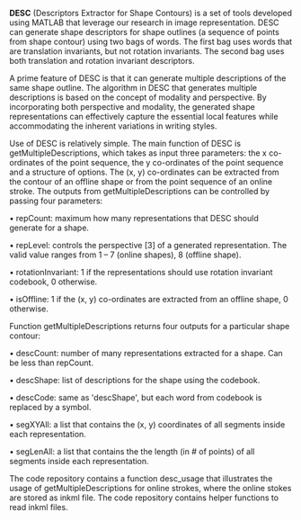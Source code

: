 **DESC** (Descriptors Extractor for Shape Contours) is a set of tools developed using MATLAB that leverage our research in image representation. DESC can generate shape descriptors for shape outlines (a sequence of points from shape contour) using two bags of words. The first bag uses words that are translation invariants, but not rotation invariants. The second bag uses both translation and rotation invariant descriptors.

A prime feature of DESC is that it can generate multiple descriptions of the same shape outline. The algorithm in DESC that generates multiple descriptions is based on the concept of modality and perspective. By incorporating both perspective and modality, the generated shape representations can effectively capture the essential local features while accommodating the inherent variations in writing styles. 


Use of DESC is relatively simple. The main function of DESC is getMultipleDescriptions, which takes as input three parameters: the x co-ordinates of the point sequence, the y co-ordinates of the point sequence and a structure of options. The (x, y) co-ordinates can be extracted from the contour of an offline shape or from the point sequence of an online stroke. The outputs from getMultipleDescriptions can be controlled by passing four parameters:

•	repCount: maximum how many representations that DESC should generate for a shape.

•	repLevel: controls the perspective [3] of a generated representation. The valid value ranges from 1 – 7 (online shapes), 8 (offline shape).

•	rotationInvariant:  1 if the representations should use rotation invariant codebook, 0 otherwise.

•	isOffline:  1 if the (x, y) co-ordinates are extracted from an offline shape, 0 otherwise.

Function getMultipleDescriptions returns four outputs for a particular shape contour: 

•	descCount: number of many representations extracted for a shape. Can be less than repCount.

•	descShape: list of descriptions for the shape using the codebook.

•	descCode: same as 'descShape', but each word from codebook is replaced by a symbol.

•	segXYAll: a list that contains the (x, y) coordinates of all segments inside each representation.

•	segLenAll: a list that contains the the length (in # of points) of all segments inside each representation.

The code repository contains a function desc_usage that illustrates the usage of getMultipleDescriptions for online strokes, where the online stokes are stored as inkml file. The code repository contains helper functions to read inkml files. 
